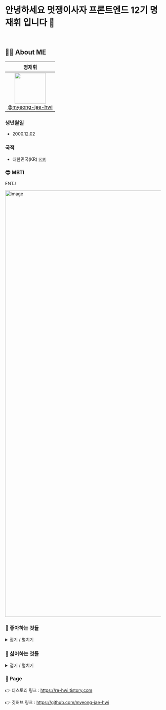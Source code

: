 # 안녕하세요 멋쟁이사자 프론트엔드 12기 명재휘 입니다 👋

<br>

## 🙋‍♂️ About ME 

| **명재휘** | 
| :------: |
| [<img src="https://avatars.githubusercontent.com/u/72872676?v=4" height=100 width=100> <br/> @myeong-jae-hwi](https://github.com/myeong-jae-hwi) 

### 생년월일
- 2000.12.02

### 국적 
- 대한민국(KR) 🇰🇷
  
### 😎 MBTI
ENTJ

<img width="1374" alt="image" src="https://github.com/user-attachments/assets/bfc19021-72b8-4c9d-9527-10e1b4420650">

### 🧩 좋아하는 것들

<details>
<summary>접기 / 펼치기</summary>

<br>

- 운동 💪
- 음악듣기 🎵
- 커피 ☕️
- 영화보기 🎬
</details>

### 🚨 싫어하는 것들

<details>
<summary>접기 / 펼치기</summary>

<br>

- 비 오는 날 ☔️
- 가지 🍆
- 세균 🦠
- 폭탄 💣
</details>

### 📄 Page
👉 티스토리 링크 : https://re-hwi.tistory.com

👉 깃허브 링크 : https://github.com/myeong-jae-hwi
